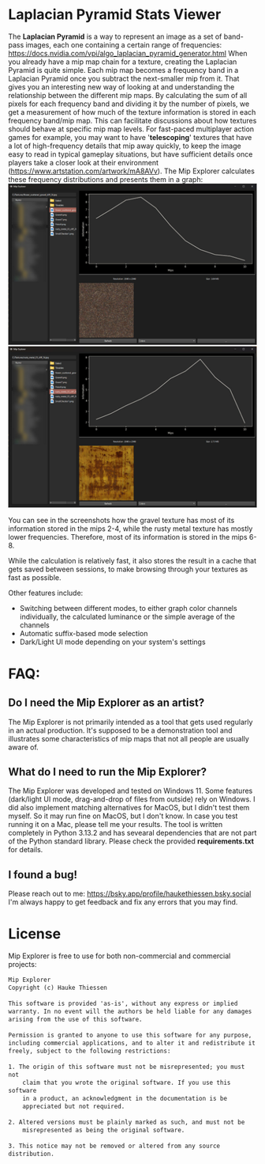 # Laplacian Pyramid Stats Viewer

The **Laplacian Pyramid** is a way to represent an image as a set of band-pass images, each one containing a certain range of frequencies:
https://docs.nvidia.com/vpi/algo_laplacian_pyramid_generator.html
When you already have a mip map chain for a texture, creating the Laplacian Pyramid is quite simple. Each mip map becomes a frequency band in a Laplacian Pyramid once you subtract the next-smaller mip from it.
That gives you an interesting new way of looking at and understanding the relationship between the different mip maps. By calculating the sum of all pixels for each frequency band and dividing it by the number of pixels, we get a measurement of how much of the texture information is stored in each frequency band/mip map. This can facilitate discussions about how textures should behave at specific mip map levels. For fast-paced multiplayer action games for example, you may want to have '**telescoping**' textures that have a lot of high-frequency details that mip away quickly, to keep the image easy to read in typical gameplay situations, but have sufficient details once players take a closer look at their environment (https://www.artstation.com/artwork/mA8AVv).
The Mip Explorer calculates these frequency distributions and presents them in a graph:
![Screenshot of the Mip Explorer displaying the stats of a gravel texture](Images/HighFrequencyExample.jpg)
![Screenshot of the Mip Explorer displaying the stats of a rusty metal texture](Images/LowFrequencyExample.jpg)

You can see in the screenshots how the gravel texture has most of its information stored in the mips 2-4, while the rusty metal texture has mostly lower frequencies. Therefore, most of its information is stored in the mips 6-8.

While the calculation is relatively fast, it also stores the result in a cache that gets saved between sessions, to make browsing through your textures as fast as possible.

Other features include:
- Switching between different modes, to either graph color channels individually, the calculated luminance or the simple average of the channels
- Automatic suffix-based mode selection
- Dark/Light UI mode depending on your system's settings

# FAQ:
## Do I need the Mip Explorer as an artist?
The Mip Explorer is not primarily intended as a tool that gets used regularly in an actual production. It's supposed to be a demonstration tool and illustrates some characteristics of mip maps that not all people are usually aware of.

## What do I need to run the Mip Explorer?
The Mip Explorer was developed and tested on Windows 11. Some features (dark/light UI mode, drag-and-drop of files from outside) rely on Windows. I did also implement matching alternatives for MacOS, but I didn't test them myself. So it may run fine on MacOS, but I don't know. In case you test running it on a Mac, please tell me your results.
The tool is written completely in Python 3.13.2 and has sevearal dependencies that are not part of the Python standard library. Please check the provided **requirements.txt** for details.

## I found a bug!
Please reach out to me: https://bsky.app/profile/haukethiessen.bsky.social
I'm always happy to get feedback and fix any errors that you may find.

# License
Mip Explorer is free to use for both non-commercial and commercial projects:
```
Mip Explorer
Copyright (c) Hauke Thiessen

This software is provided 'as-is', without any express or implied
warranty. In no event will the authors be held liable for any damages
arising from the use of this software.

Permission is granted to anyone to use this software for any purpose,
including commercial applications, and to alter it and redistribute it
freely, subject to the following restrictions:

1. The origin of this software must not be misrepresented; you must not
    claim that you wrote the original software. If you use this software
    in a product, an acknowledgment in the documentation is be
    appreciated but not required.

2. Altered versions must be plainly marked as such, and must not be
    misrepresented as being the original software.

3. This notice may not be removed or altered from any source distribution.
```